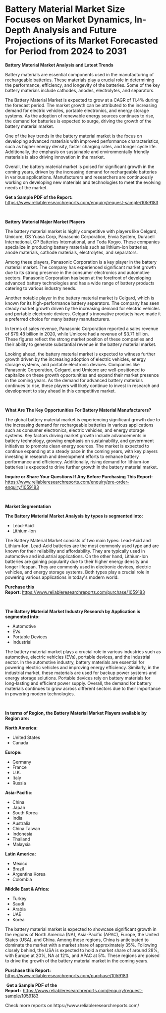 <p><h1>Battery Material Market Size Focuses on Market Dynamics, In-Depth Analysis and Future Projections of its Market Forecasted for Period from 2024 to 2031</h1></p><p><strong>Battery Material Market Analysis and Latest Trends</strong></p>
<p><p>Battery materials are essential components used in the manufacturing of rechargeable batteries. These materials play a crucial role in determining the performance, efficiency, and longevity of the batteries. Some of the key battery materials include cathodes, anodes, electrolytes, and separators.</p><p>The Battery Material Market is expected to grow at a CAGR of 11.4% during the forecast period. The market growth can be attributed to the increasing demand for electric vehicles, portable electronics, and energy storage systems. As the adoption of renewable energy sources continues to rise, the demand for batteries is expected to surge, driving the growth of the battery material market.</p><p>One of the key trends in the battery material market is the focus on developing advanced materials with improved performance characteristics, such as higher energy density, faster charging rates, and longer cycle life. Additionally, the emphasis on sustainable and environmentally friendly materials is also driving innovation in the market.</p><p>Overall, the battery material market is poised for significant growth in the coming years, driven by the increasing demand for rechargeable batteries in various applications. Manufacturers and researchers are continuously working on developing new materials and technologies to meet the evolving needs of the market.</p></p>
<p><strong>Get a Sample PDF of the Report:&nbsp;</strong> <a href="https://www.reliableresearchreports.com/enquiry/request-sample/1059183">https://www.reliableresearchreports.com/enquiry/request-sample/1059183</a></p>
<p>&nbsp;</p>
<p><strong>Battery Material Major Market Players</strong></p>
<p><p>The battery material market is highly competitive with players like Celgard, Umicore, GS Yuasa Corp, Panasonic Corporation, Envia System, Duracell International, GP Batteries International, and Toda Kogyo. These companies specialize in producing battery materials such as lithium-ion batteries, anode materials, cathode materials, electrolytes, and separators.</p><p>Among these players, Panasonic Corporation is a key player in the battery material market. The company has experienced significant market growth due to its strong presence in the consumer electronics and automotive sectors. Panasonic Corporation has been at the forefront of developing advanced battery technologies and has a wide range of battery products catering to various industry needs.</p><p>Another notable player in the battery material market is Celgard, which is known for its high-performance battery separators. The company has seen steady market growth driven by the increasing demand for electric vehicles and portable electronic devices. Celgard's innovative products have made it a preferred choice for many battery manufacturers.</p><p>In terms of sales revenue, Panasonic Corporation reported a sales revenue of $79.48 billion in 2020, while Umicore had a revenue of $3.71 billion. These figures reflect the strong market position of these companies and their ability to generate substantial revenue in the battery material market.</p><p>Looking ahead, the battery material market is expected to witness further growth driven by the increasing adoption of electric vehicles, energy storage systems, and portable electronic devices. Companies like Panasonic Corporation, Celgard, and Umicore are well-positioned to capitalize on these growth opportunities and expand their market presence in the coming years. As the demand for advanced battery materials continues to rise, these players will likely continue to invest in research and development to stay ahead in this competitive market.</p></p>
<p>&nbsp;</p>
<p><strong>What Are The Key Opportunities For Battery Material Manufacturers?</strong></p>
<p><p>The global battery material market is experiencing significant growth due to the increasing demand for rechargeable batteries in various applications such as consumer electronics, electric vehicles, and energy storage systems. Key factors driving market growth include advancements in battery technology, growing emphasis on sustainability, and government initiatives to promote clean energy sources. The market is expected to continue expanding at a steady pace in the coming years, with key players investing in research and development efforts to enhance battery performance and efficiency. Additionally, rising demand for lithium-ion batteries is expected to drive further growth in the battery material market.</p></p>
<p><strong>Inquire or Share Your Questions If Any Before Purchasing This Report:</strong> <a href="https://www.reliableresearchreports.com/enquiry/pre-order-enquiry/1059183">https://www.reliableresearchreports.com/enquiry/pre-order-enquiry/1059183</a></p>
<p>&nbsp;</p>
<p><strong>Market Segmentation</strong></p>
<p><strong>The Battery Material Market Analysis by types is segmented into:</strong></p>
<p><ul><li>Lead-Acid</li><li>Lithium-Ion</li></ul></p>
<p><p>The Battery Material Market consists of two main types: Lead-Acid and Lithium-Ion. Lead-Acid batteries are the most commonly used type and are known for their reliability and affordability. They are typically used in automotive and industrial applications. On the other hand, Lithium-Ion batteries are gaining popularity due to their higher energy density and longer lifespan. They are commonly used in electronic devices, electric vehicles, and energy storage systems. Both types play a crucial role in powering various applications in today's modern world.</p></p>
<p><strong>Purchase this Report:&nbsp;</strong><a href="https://www.reliableresearchreports.com/purchase/1059183">https://www.reliableresearchreports.com/purchase/1059183</a></p>
<p>&nbsp;</p>
<p><strong>The Battery Material Market Industry Research by Application is segmented into:</strong></p>
<p><ul><li>Automotive</li><li>EVs</li><li>Portable Devices</li><li>Industrial</li></ul></p>
<p><p>The battery material market plays a crucial role in various industries such as automotive, electric vehicles (EVs), portable devices, and the industrial sector. In the automotive industry, battery materials are essential for powering electric vehicles and improving energy efficiency. Similarly, in the industrial market, these materials are used for backup power systems and energy storage solutions. Portable devices rely on battery materials for long-lasting and efficient power supply. Overall, the demand for battery materials continues to grow across different sectors due to their importance in powering modern technologies.</p></p>
<p>&nbsp;</p>
<p><strong>In terms of Region, the Battery Material Market Players available by Region are:</strong></p>
<p>
    <p> <strong> North America: </strong>
        <ul>
            <li>United States</li>
            <li>Canada</li>
        </ul>
        </p> 
    <p> <strong> Europe: </strong>
        <ul>
            <li>Germany</li>
            <li>France</li>
            <li>U.K.</li>
            <li>Italy</li>
            <li>Russia</li>
        </ul>
        </p> 
    <p> <strong> Asia-Pacific: </strong>
        <ul>
            <li>China</li>
            <li>Japan</li>
            <li>South Korea</li>
            <li>India</li>
            <li>Australia</li>
            <li>China Taiwan</li>
            <li>Indonesia</li>
            <li>Thailand</li>
            <li>Malaysia</li>
        </ul>
        </p> 
    <p> <strong> Latin America: </strong>
        <ul>
            <li>Mexico</li>
            <li>Brazil</li>
            <li>Argentina Korea</li>
            <li>Colombia</li>
        </ul>
        </p> 
    <p> <strong> Middle East & Africa: </strong>
        <ul>
            <li>Turkey</li>
            <li>Saudi</li>
            <li>Arabia</li>
            <li>UAE</li>
            <li>Korea</li>
        </ul>
    </p>
    </p>
<p><p>The battery material market is expected to showcase significant growth in the regions of North America (NA), Asia-Pacific (APAC), Europe, the United States (USA), and China. Among these regions, China is anticipated to dominate the market with a market share of approximately 35%. Following closely behind, the USA is expected to hold a market share of around 28%, with Europe at 20%, NA at 12%, and APAC at 5%. These regions are poised to drive the growth of the battery material market in the coming years.</p></p>
<p><strong>Purchase this Report: </strong><a href="https://www.reliableresearchreports.com/purchase/1059183">https://www.reliableresearchreports.com/purchase/1059183</a></p>
<p>&nbsp;<strong>Get a Sample PDF of the Report:&nbsp;&nbsp;</strong><a href="https://www.reliableresearchreports.com/enquiry/request-sample/1059183">https://www.reliableresearchreports.com/enquiry/request-sample/1059183</a></p>
<p><strong></strong></p>
<p>Check more reports on https://www.reliableresearchreports.com/</p>